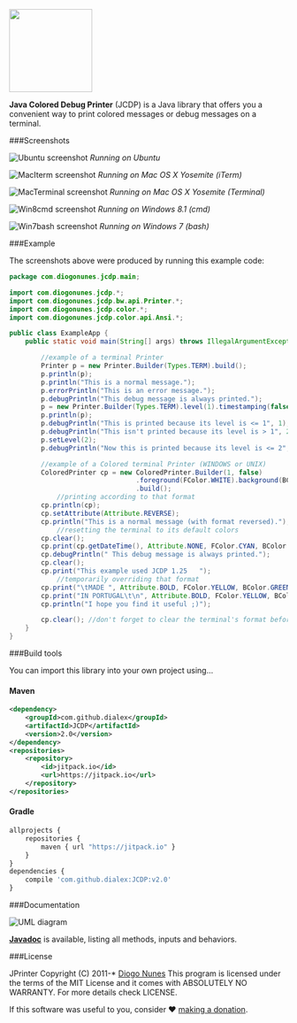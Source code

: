 <img src="https://raw.githubusercontent.com/dialex/JCDP/master/doc/img/JCDP-logo.png" width="150">

**Java Colored Debug Printer** (JCDP) is a Java library that offers you a convenient way to print colored messages or debug messages on a terminal.

###Screenshots

![Ubuntu screenshot](https://raw.githubusercontent.com/dialex/JCDP/master/doc/img/ubuntu-console.png)
*Running on Ubuntu*

![MacIterm screenshot](https://raw.githubusercontent.com/dialex/JCDP/master/doc/img/mac-iterm.png)
*Running on Mac OS X Yosemite (iTerm)*

![MacTerminal screenshot](https://raw.githubusercontent.com/dialex/JCDP/master/doc/img/mac-terminal.png)
*Running on Mac OS X Yosemite (Terminal)*

![Win8cmd screenshot](https://raw.githubusercontent.com/dialex/JCDP/master/doc/img/win8-cmd.png)
*Running on Windows 8.1 (cmd)*

![Win7bash screenshot](https://raw.githubusercontent.com/dialex/JCDP/master/doc/img/win7-bash.png)
*Running on Windows 7 (bash)*

###Example

The screenshots above were produced by running this example code:

```java
package com.diogonunes.jcdp.main;

import com.diogonunes.jcdp.*;
import com.diogonunes.jcdp.bw.api.Printer.*;
import com.diogonunes.jcdp.color.*;
import com.diogonunes.jcdp.color.api.Ansi.*;

public class ExampleApp {
    public static void main(String[] args) throws IllegalArgumentException {

        //example of a terminal Printer
        Printer p = new Printer.Builder(Types.TERM).build();
        p.println(p);
        p.println("This is a normal message.");
        p.errorPrintln("This is an error message.");
        p.debugPrintln("This debug message is always printed.");
        p = new Printer.Builder(Types.TERM).level(1).timestamping(false).build();
        p.println(p);
        p.debugPrintln("This is printed because its level is <= 1", 1);
        p.debugPrintln("This isn't printed because its level is > 1", 2);
        p.setLevel(2);
        p.debugPrintln("Now this is printed because its level is <= 2", 2);

        //example of a Colored terminal Printer (WINDOWS or UNIX)
        ColoredPrinter cp = new ColoredPrinter.Builder(1, false)
                                .foreground(FColor.WHITE).background(BColor.BLUE)   //setting format
                                .build();
            //printing according to that format
        cp.println(cp);
        cp.setAttribute(Attribute.REVERSE);
        cp.println("This is a normal message (with format reversed).");
            //resetting the terminal to its default colors
        cp.clear();
        cp.print(cp.getDateTime(), Attribute.NONE, FColor.CYAN, BColor.BLACK);
        cp.debugPrintln(" This debug message is always printed.");
        cp.clear();
        cp.print("This example used JCDP 1.25   ");
            //temporarily overriding that format
        cp.print("\tMADE ", Attribute.BOLD, FColor.YELLOW, BColor.GREEN);
        cp.print("IN PORTUGAL\t\n", Attribute.BOLD, FColor.YELLOW, BColor.RED);
        cp.println("I hope you find it useful ;)");

        cp.clear(); //don't forget to clear the terminal's format before exiting
    }
}
```

###Build tools

You can import this library into your own project using...

#### Maven
 
```xml
<dependency>
	<groupId>com.github.dialex</groupId>
	<artifactId>JCDP</artifactId>
	<version>2.0</version>
</dependency>
<repositories>
	<repository>
		<id>jitpack.io</id>
		<url>https://jitpack.io</url>
    </repository>
</repositories>
```

#### Gradle

```javascript
allprojects {
	repositories {
		maven { url "https://jitpack.io" }
	}
}
dependencies {
	compile 'com.github.dialex:JCDP:v2.0'
}
```

###Documentation

![UML diagram](https://raw.githubusercontent.com/dialex/JCDP/master/doc/img/JCDP-UML.png)

[**Javadoc**](http://dialex.github.io/JCDP/javadoc/) is available, listing all methods, inputs and behaviors.

###License

JPrinter  Copyright (C) 2011-*  [Diogo Nunes](http://www.diogonunes.com/)
This program is licensed under the terms of the MIT License and it comes with ABSOLUTELY NO WARRANTY. For more details check LICENSE.

If this software was useful to you, consider ♥ [making a donation](https://www.paypal.com/cgi-bin/webscr?cmd=_s-xclick&hosted_button_id=88NSA22HBX2PA).
